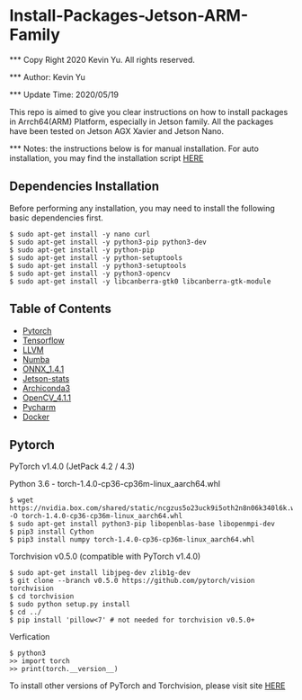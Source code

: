 # Install-Packages-Jetson-ARM-Family

*** Copy Right 2020 Kevin Yu. All rights reserved.

*** Author: Kevin Yu

*** Update Time: 2020/05/19

This repo is aimed to give you clear instructions on how to install packages in Arrch64(ARM) Platform, especially in Jetson family. All the packages have been tested on Jetson AGX Xavier and Jetson Nano.

*** Notes: the instructions below is for manual installation. For auto installation, you may find the installation script [HERE](https://github.com/yqlbu/jetson-install)

## Dependencies Installation
Before performing any installation, you may need to install the following basic dependencies first.
```shell script
$ sudo apt-get install -y nano curl 
$ sudo apt-get install -y python3-pip python3-dev
$ sudo apt-get install -y python-pip
$ sudo apt-get install -y python-setuptools
$ sudo apt-get install -y python3-setuptools
$ sudo apt-get install -y python3-opencv
$ sudo apt-get install -y libcanberra-gtk0 libcanberra-gtk-module
```

Table of Contents
-----------------

* [Pytorch](#pytorch)
* [Tensorflow](#tensorflow)
* [LLVM](#llvm)
* [Numba](#numba)
* [ONNX_1.4.1](#onnx-1.4.1)
* [Jetson-stats](#jetson-stats)
* [Archiconda3](#archiconda3)
* [OpenCV_4.1.1](#opencv-4.1.1)
* [Pycharm](#pycharm)
* [Docker](#docker)

Pytorch
-------

PyTorch v1.4.0 (JetPack 4.2 / 4.3)


Python 3.6 - torch-1.4.0-cp36-cp36m-linux_aarch64.whl

```shell script
$ wget https://nvidia.box.com/shared/static/ncgzus5o23uck9i5oth2n8n06k340l6k.whl -O torch-1.4.0-cp36-cp36m-linux_aarch64.whl
$ sudo apt-get install python3-pip libopenblas-base libopenmpi-dev 
$ pip3 install Cython
$ pip3 install numpy torch-1.4.0-cp36-cp36m-linux_aarch64.whl
```

Torchvision v0.5.0 (compatible with PyTorch v1.4.0)

```shell script
$ sudo apt-get install libjpeg-dev zlib1g-dev
$ git clone --branch v0.5.0 https://github.com/pytorch/vision torchvision
$ cd torchvision
$ sudo python setup.py install
$ cd ../
$ pip install 'pillow<7' # not needed for torchvision v0.5.0+
```

Verfication

```shell script
$ python3
>> import torch
>> print(torch.__version__)
```

To install other versions of PyTorch and Torchvision, please visit site [HERE](https://forums.developer.nvidia.com/t/pytorch-for-jetson-nano-version-1-5-0-now-available/72048)

<a name="pytorch"></a>